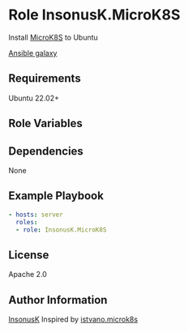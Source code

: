 Role InsonusK.MicroK8S
=========

Install [MicroK8S](https://microk8s.io/) to Ubuntu

[Ansible galaxy](https://galaxy.ansible.com/ui/standalone/roles/InsonusK/MicroK8S/install/)

Requirements
------------

Ubuntu 22.02+

Role Variables
--------------



Dependencies
------------

None

Example Playbook
----------------

```yaml
- hosts: server
  roles:
  - role: InsonusK.MicroK8S
```

License
-------

Apache 2.0

Author Information
------------------

[InsonusK](https://github.com/InsonusK)
Inspired by [istvano.microk8s](https://galaxy.ansible.com/ui/standalone/roles/istvano/microk8s/documentation/)
